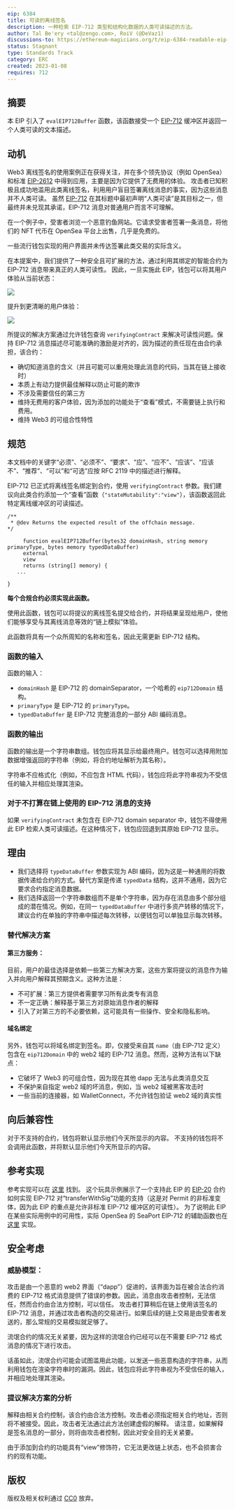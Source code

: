 ```yaml
---
eip: 6384
title: 可读的离线签名
description: 一种检索 EIP-712 类型和结构化数据的人类可读描述的方法。
author: Tal Be'ery <tal@zengo.com>, RoiV (@DeVaz1)
discussions-to: https://ethereum-magicians.org/t/eip-6384-readable-eip-712-signatures/12752
status: Stagnant
type: Standards Track
category: ERC
created: 2023-01-08
requires: 712
---
```


## 摘要

本 EIP 引入了 `evalEIP712Buffer` 函数，该函数接受一个 [EIP-712](./eip-712.md) 缓冲区并返回一个人类可读的文本描述。

## 动机

Web3 离线签名的使用案例正在获得关注，并在多个领先协议（例如 OpenSea）和标准 [EIP-2612](./eip-2612.md) 中得到应用，主要是因为它提供了无费用的体验。
攻击者已知积极且成功地滥用此类离线签名，利用用户盲目签署离线消息的事实，因为这些消息并不人类可读。
虽然 [EIP-712](./eip-712.md) 在其标题中最初声明“人类可读”是其目标之一，但最终并未兑现其承诺，EIP-712 消息对普通用户而言不可理解。

在一个例子中，受害者浏览一个恶意钓鱼网站。它请求受害者签署一条消息，将他们的 NFT 代币在 OpenSea 平台上出售，几乎是免费的。

一些流行钱包实现的用户界面并未传达签署此类交易的实际含义。

在本提案中，我们提供了一种安全且可扩展的方法，通过利用其绑定的智能合约为 EIP-712 消息带来真正的人类可读性。
因此，一旦实施此 EIP，钱包可以将其用户体验从当前状态：

![](../assets/eip-6384/media/MiceyMask-non-compliant.png)

提升到更清晰的用户体验：

![](../assets/eip-6384/media/ZenGo-EIP-compliant-warning.png)

所提议的解决方案通过允许钱包查询 `verifyingContract` 来解决可读性问题。保持 EIP-712 消息描述尽可能准确的激励是对齐的，因为描述的责任现在由合约承担，该合约：

- 确切知道消息的含义（并且可能可以重用处理此消息的代码，当其在链上接收时）
- 本质上有动力提供最佳解释以防止可能的欺诈
- 不涉及需要信任的第三方
- 维持无费用的客户体验，因为添加的功能处于“查看”模式，不需要链上执行和费用。
- 维持 Web3 的可组合性特性

## 规范

本文档中的关键字“必须”、“必须不”、“要求”、“应”、“应不”、“应该”、“应该不”、“推荐”、“可以”和“可选”应按 RFC 2119 中的描述进行解释。

EIP-712 已正式将离线签名绑定到合约，使用 `verifyingContract` 参数。我们建议向此类合约添加一个“查看”函数（`"stateMutability":"view"`），该函数返回此特定离线缓冲区的可读描述。

```solidity
/**
 * @dev Returns the expected result of the offchain message.
*/

     function evalEIP712Buffer(bytes32 domainHash, string memory primaryType, bytes memory typedDataBuffer)
     external
     view
     returns (string[] memory) {
   ...

}
```

**每个合规合约必须实现此函数。**

使用此函数，钱包可以将提议的离线签名提交给合约，并将结果呈现给用户，使他们能够享受与其离线消息等效的“链上模拟”体验。

此函数将具有一个众所周知的名称和签名，因此无需更新 EIP-712 结构。

### 函数的输入

函数的输入：

- `domainHash` 是 EIP-712 的 domainSeparator，一个哈希的 `eip712Domain` 结构。
- `primaryType` 是 EIP-712 的 `primaryType`。
- `typedDataBuffer` 是 EIP-712 完整消息的一部分 ABI 编码消息。

### 函数的输出

函数的输出是一个字符串数组。钱包应将其显示给最终用户。钱包可以选择用附加数据增强返回的字符串（例如，将合约地址解析为其名称）。

字符串不应格式化（例如，不应包含 HTML 代码），钱包应将此字符串视为不受信任的输入并相应处理其渲染。

### 对于不打算在链上使用的 EIP-712 消息的支持

如果 `verifyingContract` 未包含在 EIP-712 domain separator 中，钱包不得使用此 EIP 检索人类可读描述。在这种情况下，钱包应回退到其原始 EIP-712 显示。

## 理由

- 我们选择将 `typeDataBuffer` 参数实现为 ABI 编码，因为这是一种通用的将数据传递给合约的方式。替代方案是传递 `typedData` 结构，这并不通用，因为它要求合约指定消息数据。
- 我们选择返回一个字符串数组而不是单个字符串，因为存在消息由多个部分组成的潜在情况。例如，在同一 `typedDataBuffer` 中进行多资产转移的情况下，建议合约在单独的字符串中描述每次转移，以便钱包可以单独显示每次转移。

### 替代解决方案

#### 第三方服务：

目前，用户的最佳选择是依赖一些第三方解决方案，这些方案将提议的消息作为输入并向用户解释其预期含义。这种方法是：

- 不可扩展：第三方提供者需要学习所有此类专有消息
- 不一定正确：解释基于第三方对原始消息作者的解释
- 引入了对第三方的不必要依赖，这可能具有一些操作、安全和隐私影响。

#### 域名绑定

另外，钱包可以将域名绑定到签名。即，仅接受来自其 `name`（由 EIP-712 定义）包含在 `eip712Domain` 中的 web2 域的 EIP-712 消息。然而，这种方法有以下缺点：

- 它破坏了 Web3 的可组合性，因为现在其他 dapp 无法与此类消息交互
- 不保护来自指定 web2 域的坏消息，例如，当 web2 域被黑客攻击时
- 一些当前的连接器，如 WalletConnect，不允许钱包验证 web2 域的真实性

## 向后兼容性

对于不支持的合约，钱包将默认显示他们今天所显示的内容。
不支持的钱包将不会调用此函数，并将默认显示他们今天所显示的内容。

## 参考实现

参考实现可以在 [这里](../assets/eip-6384/implementation/src/MyToken/MyToken.sol) 找到。
这个玩具示例展示了一个支持此 EIP 的 [EIP-20](./eip-20.md) 合约如何实现 EIP-712 对“transferWithSig”功能的支持（这是对 Permit 的非标准变体，因为此 EIP 的重点是允许非标准 EIP-712 缓冲区的可读性）。
为了说明此 EIP 在某些实际用例中的可用性，实际 OpenSea 的 SeaPort EIP-712 的辅助函数也在 [这里](../assets/eip-6384/implementation/src/SeaPort/SeaPort712ParserHelper.sol) 实现。

## 安全考虑

### 威胁模型：

攻击是由一个恶意的 web2 界面（“dapp”）促进的，该界面为旨在被合法合约消费的 EIP-712 格式消息提供了错误的参数。因此，消息由攻击者控制，无法信任，然而合约由合法方控制，可以信任。
攻击者打算稍后在链上使用该签名的 EIP-712 消息，并通过攻击者构造的交易进行。如果后续的链上交易是由受害者发送的，那么常规的交易模拟就足够了。

流氓合约的情况无关紧要，因为这样的流氓合约已经可以在不需要 EIP-712 格式消息的情况下进行攻击。

话虽如此，流氓合约可能会试图滥用此功能，以发送一些恶意构造的字符串，从而利用钱包在渲染字符串时的漏洞。因此，钱包应将此字符串视为不受信任的输入，并相应地处理其渲染。

### 提议解决方案的分析

解释由相关合约控制，该合约由合法方控制。攻击者必须指定相关合约地址，否则将不被接受。因此，攻击者无法通过此方法创建虚假的解释。
请注意，如果解释是签名消息的一部分，则将由攻击者控制，因此对安全目的无关紧要。

由于添加到合约的功能具有“view”修饰符，它无法更改链上状态，也不会损害合约的现有功能。

## 版权

版权及相关权利通过 [CC0](../LICENSE.md) 放弃。